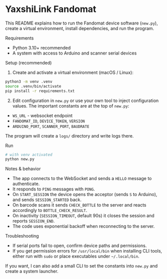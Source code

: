 # YaxshiLink Fandomat

This README explains how to run the Fandomat device software (`new.py`), create a virtual environment, install dependencies, and run the program.

Requirements

- Python 3.10+ recommended
- A system with access to Arduino and scanner serial devices

Setup (recommended)

1. Create and activate a virtual environment (macOS / Linux):

```bash
python3 -m venv .venv
source .venv/bin/activate
pip install -r requirements.txt
```

2. Edit configuration in `new.py` or use your own tool to inject configuration values. The important constants are at the top of `new.py`:

- `WS_URL` - websocket endpoint
- `FANDOMAT_ID`, `DEVICE_TOKEN`, `VERSION`
- `ARDUINO_PORT`, `SCANNER_PORT`, `BAUDRATE`

The program will create a `logs/` directory and write logs there.

Run

```bash
# with venv activated
python new.py
```

Notes & behavior

- The app connects to the WebSocket and sends a `HELLO` message to authenticate.
- It responds to `PING` messages with `PONG`.
- On `START_SESSION` the device opens the acceptor (sends `S` to Arduino), and sends `SESSION_STARTED` back.
- On barcode scans it sends `CHECK_BOTTLE` to the server and reacts accordingly to `BOTTLE_CHECK_RESULT`.
- On inactivity (`SESSION_TIMEOUT`, default 90s) it closes the session and reports `SESSION_END`.
- The code uses exponential backoff when reconnecting to the server.

Troubleshooting

- If serial ports fail to open, confirm device paths and permissions.
- If you get permission errors for `/usr/local/bin` when installing CLI tools, either run with `sudo` or place executables under `~/.local/bin`.

If you want, I can also add a small CLI to set the constants into `new.py` and create a system launcher.
